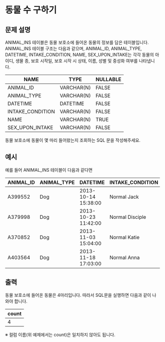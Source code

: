 # 동물 수 구하기


## 문제 설명

ANIMAL_INS 테이블은 동물 보호소에 들어온 동물의 정보를 담은 테이블입니다. 
ANIMAL_INS 테이블 구조는 다음과 같으며, 
ANIMAL_ID, ANIMAL_TYPE, DATETIME, INTAKE_CONDITION, NAME, SEX_UPON_INTAKE는 
각각 동물의 아이디, 생물 종, 보호 시작일, 보호 시작 시 상태, 이름, 성별 및 중성화 여부를 나타냅니다.

|NAME|TYPE|NULLABLE|
|-----------|----------|-------|
|ANIMAL_ID|VARCHAR(N)|FALSE|
|ANIMAL_TYPE|VARCHAR(N)|FALSE|
|DATETIME|DATETIME|FALSE|
|INTAKE_CONDITION|VARCHAR(N)|FALSE|
|NAME|VARCHAR(N)|TRUE|
|SEX_UPON_INTAKE|VARCHAR(N)|FALSE|


동물 보호소에 동물이 몇 마리 들어왔는지 조회하는 SQL 문을 작성해주세요.


## 예시

예를 들어 ANIMAL_INS 테이블이 다음과 같다면

|ANIMAL_ID|ANIMAL_TYPE|DATETIME|INTAKE_CONDITION|NAME|SEX_UPON_INTAKE|
|---------|-----------|-------------------|----------------|----|----------------|
|A399552|Dog|2013-10-14 15:38:00|Normal	Jack|Neutered Male|
|A379998|Dog|2013-10-23 11:42:00|Normal	Disciple|Intact Male|
|A370852|Dog|2013-11-03 15:04:00|Normal	Katie|Spayed Female|
|A403564|Dog|2013-11-18 17:03:00|Normal	Anna|Spayed Female|


## 출력

동물 보호소에 들어온 동물은 4마리입니다. 따라서 SQL문을 실행하면 다음과 같이 나와야 합니다.

|count|
|-----|
|4|

※ 컬럼 이름(위 예제에서는 count)은 일치하지 않아도 됩니다.